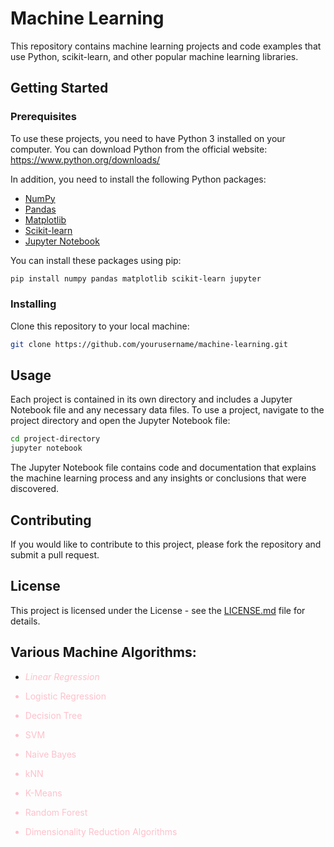 # Machine Learning

This repository contains machine learning projects and code examples that use Python, scikit-learn, and other popular machine learning libraries.

## Getting Started

### Prerequisites

To use these projects, you need to have Python 3 installed on your computer. You can download Python from the official website: https://www.python.org/downloads/

In addition, you need to install the following Python packages:

- [NumPy](https://numpy.org/)
- [Pandas](https://pandas.pydata.org/)
- [Matplotlib](https://matplotlib.org/)
- [Scikit-learn](https://scikit-learn.org/stable/)
- [Jupyter Notebook](https://jupyter.org/)

You can install these packages using pip:

```sh
pip install numpy pandas matplotlib scikit-learn jupyter
```

### Installing

Clone this repository to your local machine:

```sh
git clone https://github.com/yourusername/machine-learning.git
```

## Usage

Each project is contained in its own directory and includes a Jupyter Notebook file and any necessary data files. To use a project, navigate to the project directory and open the Jupyter Notebook file:

```sh
cd project-directory
jupyter notebook
```

The Jupyter Notebook file contains code and documentation that explains the machine learning process and any insights or conclusions that were discovered.

## Contributing

If you would like to contribute to this project, please fork the repository and submit a pull request. 

## License

This project is licensed under the License - see the [LICENSE.md](LICENSE.md) file for details.

## Various Machine Algorithms: 

* <i><font color= "Pink"> Linear Regression <font/> </i>

* Logistic Regression

* Decision Tree

* SVM

* Naive Bayes

* kNN

* K-Means

* Random Forest

* Dimensionality Reduction Algorithms
